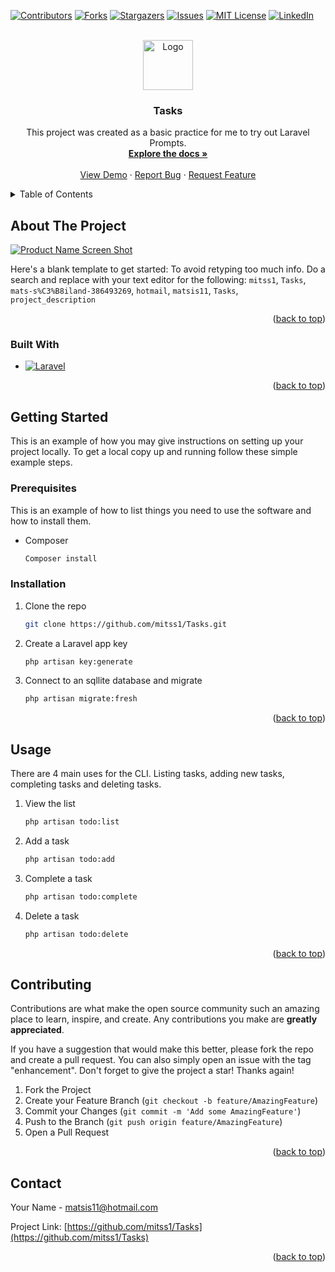 <!-- Improved compatibility of back to top link: See: https://github.com/othneildrew/Best-README-Template/pull/73 -->
<a id="readme-top"></a>
<!--
*** Thanks for checking out the Best-README-Template. If you have a suggestion
*** that would make this better, please fork the repo and create a pull request
*** or simply open an issue with the tag "enhancement".
*** Don't forget to give the project a star!
*** Thanks again! Now go create something AMAZING! :D
-->



<!-- PROJECT SHIELDS -->
<!--
*** I'm using markdown "reference style" links for readability.
*** Reference links are enclosed in brackets [ ] instead of parentheses ( ).
*** See the bottom of this document for the declaration of the reference variables
*** for contributors-url, forks-url, etc. This is an optional, concise syntax you may use.
*** https://www.markdownguide.org/basic-syntax/#reference-style-links
-->
[![Contributors][contributors-shield]][contributors-url]
[![Forks][forks-shield]][forks-url]
[![Stargazers][stars-shield]][stars-url]
[![Issues][issues-shield]][issues-url]
[![MIT License][license-shield]][license-url]
[![LinkedIn][linkedin-shield]][linkedin-url]



<!-- PROJECT LOGO -->
<br />
<div align="center">
  <a href="https://github.com/mitss1/Tasks">
    <img src="images/logo.png" alt="Logo" width="80" height="80">
  </a>

<h3 align="center">Tasks</h3>

  <p align="center">
    This project was created as a basic practice for me to try out Laravel Prompts.
    <br />
    <a href="https://github.com/mitss1/Tasks"><strong>Explore the docs »</strong></a>
    <br />
    <br />
    <a href="https://github.com/mitss1/Tasks">View Demo</a>
    ·
    <a href="https://github.com/mitss1/Tasks/issues/new?labels=bug&template=bug-report---.md">Report Bug</a>
    ·
    <a href="https://github.com/mitss1/Tasks/issues/new?labels=enhancement&template=feature-request---.md">Request Feature</a>
  </p>
</div>



<!-- TABLE OF CONTENTS -->
<details>
  <summary>Table of Contents</summary>
  <ol>
    <li>
      <a href="#about-the-project">About The Project</a>
      <ul>
        <li><a href="#built-with">Built With</a></li>
      </ul>
    </li>
    <li>
      <a href="#getting-started">Getting Started</a>
      <ul>
        <li><a href="#prerequisites">Prerequisites</a></li>
        <li><a href="#installation">Installation</a></li>
      </ul>
    </li>
    <li><a href="#usage">Usage</a></li>
    <li><a href="#roadmap">Roadmap</a></li>
    <li><a href="#contributing">Contributing</a></li>
    <li><a href="#license">License</a></li>
    <li><a href="#contact">Contact</a></li>
    <li><a href="#acknowledgments">Acknowledgments</a></li>
  </ol>
</details>



<!-- ABOUT THE PROJECT -->
## About The Project

[![Product Name Screen Shot][product-screenshot]](https://example.com)

Here's a blank template to get started: To avoid retyping too much info. Do a search and replace with your text editor for the following: `mitss1`, `Tasks`, `mats-s%C3%B8iland-386493269`, `hotmail`, `matsis11`, `Tasks`, `project_description`

<p align="right">(<a href="#readme-top">back to top</a>)</p>



### Built With

* [![Laravel][Laravel.com]][Laravel-url]

<p align="right">(<a href="#readme-top">back to top</a>)</p>



<!-- GETTING STARTED -->
## Getting Started

This is an example of how you may give instructions on setting up your project locally.
To get a local copy up and running follow these simple example steps.

### Prerequisites

This is an example of how to list things you need to use the software and how to install them.
* Composer
  ```sh
  Composer install
  ```

### Installation

1. Clone the repo
   ```sh
   git clone https://github.com/mitss1/Tasks.git
   ```
2. Create a Laravel app key
   ```sh
   php artisan key:generate
   ```
3. Connect to an sqllite database and migrate
   ```sh
   php artisan migrate:fresh
   ```


<p align="right">(<a href="#readme-top">back to top</a>)</p>



<!-- USAGE EXAMPLES -->
## Usage

There are 4 main uses for the CLI. Listing tasks, adding new tasks, completing tasks and deleting tasks.

1. View the list
   ```sh
   php artisan todo:list
   ```
2. Add a task
   ```sh
   php artisan todo:add
   ```
3. Complete a task
   ```sh
   php artisan todo:complete
   ```
4. Delete a task
   ```sh
   php artisan todo:delete
   ```

<p align="right">(<a href="#readme-top">back to top</a>)</p>



<!-- CONTRIBUTING -->
## Contributing

Contributions are what make the open source community such an amazing place to learn, inspire, and create. Any contributions you make are **greatly appreciated**.

If you have a suggestion that would make this better, please fork the repo and create a pull request. You can also simply open an issue with the tag "enhancement".
Don't forget to give the project a star! Thanks again!

1. Fork the Project
2. Create your Feature Branch (`git checkout -b feature/AmazingFeature`)
3. Commit your Changes (`git commit -m 'Add some AmazingFeature'`)
4. Push to the Branch (`git push origin feature/AmazingFeature`)
5. Open a Pull Request

<p align="right">(<a href="#readme-top">back to top</a>)</p>


<!-- CONTACT -->
## Contact

Your Name - matsis11@hotmail.com

Project Link: [https://github.com/mitss1/Tasks](https://github.com/mitss1/Tasks)

<p align="right">(<a href="#readme-top">back to top</a>)</p>



<!-- MARKDOWN LINKS & IMAGES -->
<!-- https://www.markdownguide.org/basic-syntax/#reference-style-links -->
[contributors-shield]: https://img.shields.io/github/contributors/mitss1/Tasks.svg?style=for-the-badge
[contributors-url]: https://github.com/mitss1/Tasks/graphs/contributors
[forks-shield]: https://img.shields.io/github/forks/mitss1/Tasks.svg?style=for-the-badge
[forks-url]: https://github.com/mitss1/Tasks/network/members
[stars-shield]: https://img.shields.io/github/stars/mitss1/Tasks.svg?style=for-the-badge
[stars-url]: https://github.com/mitss1/Tasks/stargazers
[issues-shield]: https://img.shields.io/github/issues/mitss1/Tasks.svg?style=for-the-badge
[issues-url]: https://github.com/mitss1/Tasks/issues
[license-shield]: https://img.shields.io/github/license/mitss1/Tasks.svg?style=for-the-badge
[license-url]: https://github.com/mitss1/Tasks/blob/master/LICENSE.txt
[linkedin-shield]: https://img.shields.io/badge/-LinkedIn-black.svg?style=for-the-badge&logo=linkedin&colorB=555
[linkedin-url]: https://linkedin.com/in/mats-s%C3%B8iland-386493269
[product-screenshot]: images/screenshot.png
[Next.js]: https://img.shields.io/badge/next.js-000000?style=for-the-badge&logo=nextdotjs&logoColor=white
[Next-url]: https://nextjs.org/
[React.js]: https://img.shields.io/badge/React-20232A?style=for-the-badge&logo=react&logoColor=61DAFB
[React-url]: https://reactjs.org/
[Vue.js]: https://img.shields.io/badge/Vue.js-35495E?style=for-the-badge&logo=vuedotjs&logoColor=4FC08D
[Vue-url]: https://vuejs.org/
[Angular.io]: https://img.shields.io/badge/Angular-DD0031?style=for-the-badge&logo=angular&logoColor=white
[Angular-url]: https://angular.io/
[Svelte.dev]: https://img.shields.io/badge/Svelte-4A4A55?style=for-the-badge&logo=svelte&logoColor=FF3E00
[Svelte-url]: https://svelte.dev/
[Laravel.com]: https://img.shields.io/badge/Laravel-FF2D20?style=for-the-badge&logo=laravel&logoColor=white
[Laravel-url]: https://laravel.com
[Bootstrap.com]: https://img.shields.io/badge/Bootstrap-563D7C?style=for-the-badge&logo=bootstrap&logoColor=white
[Bootstrap-url]: https://getbootstrap.com
[JQuery.com]: https://img.shields.io/badge/jQuery-0769AD?style=for-the-badge&logo=jquery&logoColor=white
[JQuery-url]: https://jquery.com 
